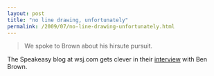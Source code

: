 ```yaml
---
layout: post
title: "no line drawing, unfortunately"
permalink: /2009/07/no-line-drawing-unfortunately.html
---
```


<blockquote>We spoke to Brown about his hirsute pursuit.</blockquote>

<p>The Speakeasy blog at wsj.com gets clever in their <a href="http://blogs.wsj.com/speakeasy/2009/07/29/hirsute-pursuits-blogging-about-must-share-hair/">interview</a> with Ben Brown.</p>


